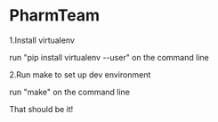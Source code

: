 # PharmTeam

1.Install virtualenv

run "pip install virtualenv --user" on the command line

2.Run make to set up dev environment

run "make" on the command line

That should be it!
